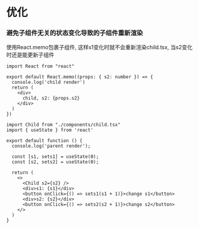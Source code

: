 # 优化

### 避免子组件无关的状态变化导致的子组件重新渲染

使用React.memo包裹子组件, 这样s1变化时就不会重新渲染child.tsx, 当s2变化时还是能更新子组件

```child.tsx
import React from "react"

export default React.memo((props: { s2: number }) => {
  console.log('child render')
  return (
    <div>
      child, s2: {props.s2}
    </div>
  )
})
```

```parent.tsx
import Child from "./components/child.tsx"
import { useState } from 'react'

export default function () {
  console.log('parent render');

  const [s1, sets1] = useState(0);
  const [s2, sets2] = useState(0);

  return (
    <>
      <Child s2={s2} />
      <div>s1: {s1}</div>
      <button onClick={() => sets1(s1 + 1)}>change s1</button>
      <div>s2: {s2}</div>
      <button onClick={() => sets2(s2 + 1)}>change s2</button>
    </>
  )
}
```

